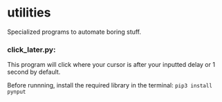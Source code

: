 # utilities

Specialized programs to automate boring stuff.

### click_later.py: 
This program will click where your cursor is after your inputted delay or 1 second by default.

Before runnning, install the required library in the terminal: ```pip3 install pynput```
